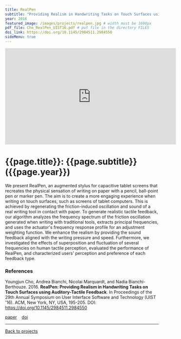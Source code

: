 ```yaml
---
title: RealPen
subtitle: "Providing Realism in Handwriting Tasks on Touch Surfaces using Auditory-Tactile Feedback"
year: 2016
featured_image: /images/projects/realpen.jpg # width must be 1600px	
pdf_file: Cho_RealPen_UIST16.pdf # put file in the directory FILES
doi_link: https://doi.org/10.1145/2984511.2984550
sideMenu: true
---
```


<!-- 
<div class="gallery" data-columns="1">
	<img src="/images/projects/example.jpg">
	<img src="/images/projects/example.jpg">
	<img src="/images/projects/example.jpg">
</div>
 -->

<iframe width="560" height="315" src="https://www.youtube.com/embed/RNn0_rkFXkw" frameborder="0" allow="accelerometer; autoplay; encrypted-media; gyroscope; picture-in-picture" allowfullscreen></iframe>


<!-- DO NOT CHANGE MANUALLY -->
# {{page.title}}: {{page.subtitle}} ({{page.year}})

We present RealPen, an augmented stylus for capacitive tablet screens that recreates the physical sensation of writing on paper with a pencil, ball-point pen or marker pen. The aim is to create a more engaging experience when writing on touch surfaces, such as screens of tablet computers. This is achieved by regenerating the friction-induced oscillation and sound of a real writing tool in contact with paper. To generate realistic tactile feedback, our algorithm analyzes the frequency spectrum of the friction oscillation generated when writing with traditional tools, extracts principal frequencies, and uses the actuator's frequency response profile for an adjustment weighting function. We enhance the realism by providing the sound feedback aligned with the writing pressure and speed. Furthermore, we investigated the effects of superposition and fluctuation of several frequencies on human tactile perception, evaluated the performance of RealPen, and characterized users' perception and preference of each feedback type.


### References

Youngjun Cho, Andrea Bianchi, Nicolai Marquardt, and Nadia Bianchi-Berthouze. 2016. **RealPen: Providing Realism in Handwriting Tasks on Touch Surfaces using Auditory-Tactile Feedback**. In Proceedings of the 29th Annual Symposium on User Interface Software and Technology (UIST '16). ACM, New York, NY, USA, 195-205. DOI: https://doi.org/10.1145/2984511.2984550


<!-- DO NOT CHANGE MANUALLY -->
<a href="http://makinteract.kaist.ac.kr/files/{{ page.year }}/{{ page.pdf_file }}" target="_blank">paper</a>&nbsp;&nbsp;&nbsp;
<a href="{{ page.doi_link }}" target="_blank">doi</a>

--- 

<a href="/index.html" class="button button--large">Back to projects</a>